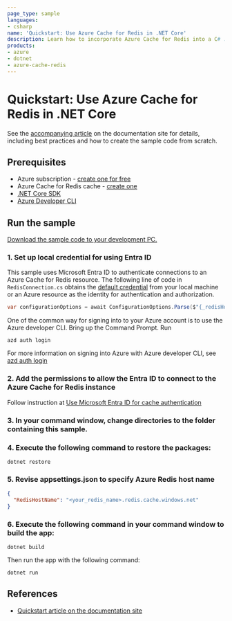 ```yaml
---
page_type: sample
languages:
- csharp
name: 'Quickstart: Use Azure Cache for Redis in .NET Core'
description: Learn how to incorporate Azure Cache for Redis into a C# .NET Core console app using the StackExchange.Redis Redis client.
products:
- azure
- dotnet
- azure-cache-redis
---
```

# Quickstart: Use Azure Cache for Redis in .NET Core

See the [accompanying article](https://docs.microsoft.com/azure/azure-cache-for-redis/cache-dotnet-core-quickstart) on the documentation site for details, including best practices and how to create the sample code from scratch.

## Prerequisites

- Azure subscription - [create one for free](https://azure.microsoft.com/free/)
- Azure Cache for Redis cache - [create one](https://docs.microsoft.com/azure/azure-cache-for-redis/quickstart-create-redis)
- [.NET Core SDK](https://dotnet.microsoft.com/download)
- [Azure Developer CLI](https://learn.microsoft.com/azure/developer/azure-developer-cli/)

## Run the sample

[Download the sample code to your development PC.](/README.md#get-the-samples)

### 1. Set up local credential for using Entra ID
This sample uses Microsoft Entra ID to authenticate connections to an Azure Cache for Redis resource.
The following line of code in ```RedisConnection.cs``` obtains the [default credential](https://learn.microsoft.com/dotnet/api/azure.identity.defaultazurecredential?view=azure-dotnet) from your local machine or an Azure resource as the identity for authentication and authorization.

```csharp
var configurationOptions = await ConfigurationOptions.Parse($"{_redisHostName}:6380").ConfigureForAzureWithTokenCredentialAsync(new DefaultAzureCredential());
```

One of the common way for signing into to your Azure account is to use the Azure developer CLI. Bring up the Command Prompt. Run

```cli
azd auth login
```

For more information on signing into Azure with Azure developer CLI, see [azd auth login](https://learn.microsoft.com/azure/developer/azure-developer-cli/reference#azd-auth-login)

### 2. Add the permissions to allow the Entra ID to connect to the Azure Cache for Redis instance
Follow instruction at [Use Microsoft Entra ID for cache authentication](https://learn.microsoft.com/azure/azure-cache-for-redis/cache-azure-active-directory-for-authentication)

### 3. In your command window, change directories to the folder containing this sample.

### 4. Execute the following command to restore the packages:

```
dotnet restore
```

### 5. Revise appsettings.json to specify Azure Redis host name

```json
{
  "RedisHostName": "<your_redis_name>.redis.cache.windows.net"
}
```

### 6. Execute the following command in your command window to build the app:

```
dotnet build
```

Then run the app with the following command:

```
dotnet run
```

## References

* [Quickstart article on the documentation site](https://docs.microsoft.com/azure/azure-cache-for-redis/cache-dotnet-core-quickstart)
